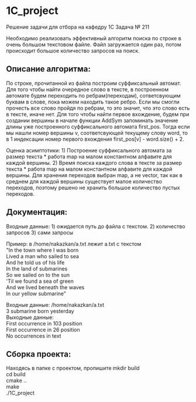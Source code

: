 # 1C_project
Решение задачи для отбора на кафедру 1С
Задача № 211


Необходимо реализовать эффективный алгоритм поиска по строке в очень большом текстовом файле. Файл загружается один раз, потом происходит большое количество запросов на поиск.

## Описание алгоритма:
По строке, прочитанной из файла построим суффиксальный автомат. Для того чтобы найти очередное слово в тексте, в построенном автомате будем переходить по ребрам(переходам), сответсвующим буквам в слове, пока можем находить такое ребро. Если мы смогли прочесть все слово пройдя по ребрам, то это значит, что это слово есть в тексте, иначе нет. Для того чтобы найти первое вхождение, будем при создании вершины в начале функции AddSym запоминать значение длины уже построенного суффиксального автомата first_pos. Тогда если мы нашли номер вершины v, соответсвующей текущему слову word, то в 1 индексации номер первого вхождения first_pos[v] - word.size() + 2.

Оценка асимптотики: 1) Построение суффиксального автомата за размер текста * работа map на малом константном алфавите для каждой вершины.
2) Время поиска каждого слова в тексте за размер текста * работа map на малом константном алфавите для каждой вершины.
Для хранения переходов выбран map, а не vector, так как в среднем для каждой вершины существует малое количество переходов, поэтому решено не хранить большое количество пустых переходов.

## Документация:

Входные данные: 1) ожидается путь до файла с текстом. 2) количество запросов 3) сами запросы


Пример: в /home/nakazkan/a.txt лежит a.txt с текстом  
"In the town where I was born  
Lived a man who sailed to sea  
And he told us of his life  
In the land of submarines  
So we sailed on to the sun  
'Til we found a sea of green  
And we lived beneath the waves  
In our yellow submarine"

Входные данные:   /home/nakazkan/a.txt   
3  submarine
born 
yesterday  
Выходные данные:  
First occurrence in 103 position  
First occurrence in 26 position  
No occurrences in text  


## Сборка проекта:
Находясь в папке с проектом, пропишите 
mkdir build  
cd build  
cmake ..  
make  
./1C_project

